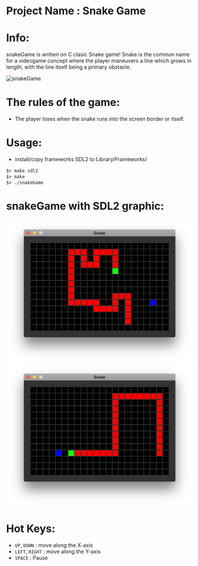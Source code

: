 # Project Name : Snake Game

# Info:
snakeGame is written on C clasic Snake game!
Snake is the common name for a videogame concept where the player maneuvers a line which grows in length, with the line itself being a primary obstacle.

![snakeGame](/filler.gif?raw=true "snakeGame")

# The rules of the game:
 - The player loses when the snake runs into the screen border or itself.

# Usage:
- install/copy frameworks SDL2 to Library/Frameworks/
```
$> make sdl2
$> make
$> ./snakeGame
```
# snakeGame with SDL2 graphic:
![snakeGame](/snake000.png?raw=true "snakeGame")
![snakeGame](/snake001.png?raw=true "snakeGame")

# Hot Keys:
  * `UP`, `DOWN` : move along the X-axis
  * `LEFT`, `RIGHT` : move along the Y-axis
  * `SPACE` : Pause
